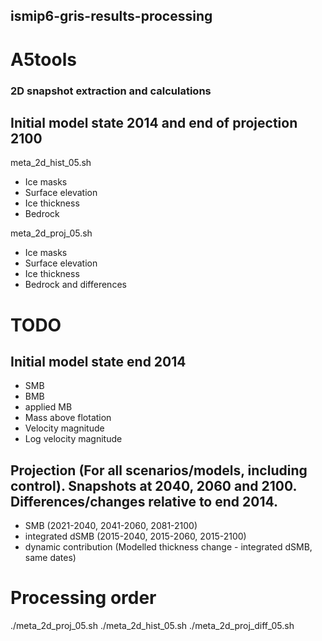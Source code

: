 ## ismip6-gris-results-processing

# A5tools

### 2D snapshot extraction and calculations

## Initial model state 2014 and end of projection 2100
meta_2d_hist_05.sh
- Ice masks
- Surface elevation
- Ice thickness
- Bedrock

meta_2d_proj_05.sh
- Ice masks
- Surface elevation
- Ice thickness
- Bedrock
and differences



# TODO
## Initial model state end 2014
- SMB
- BMB
- applied MB
- Mass above flotation
- Velocity magnitude
- Log velocity magnitude

## Projection (For all scenarios/models, including control). Snapshots at 2040, 2060 and 2100. Differences/changes relative to end 2014. 
- SMB (2021-2040, 2041-2060, 2081-2100)
- integrated dSMB (2015-2040, 2015-2060, 2015-2100)
- dynamic contribution (Modelled thickness change - integrated dSMB, same dates)



# Processing order
./meta_2d_proj_05.sh
./meta_2d_hist_05.sh
./meta_2d_proj_diff_05.sh
